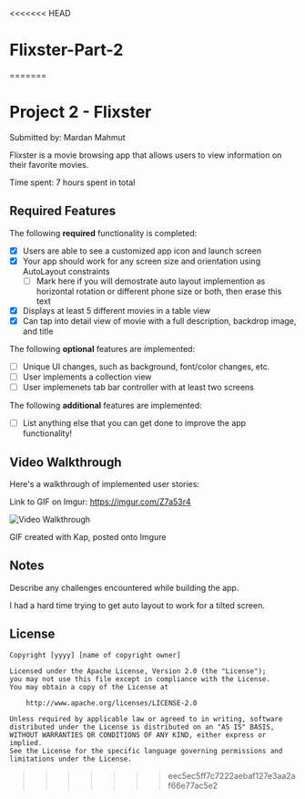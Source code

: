 <<<<<<< HEAD
# Flixster-Part-2
=======
# Project 2 - Flixster

Submitted by: Mardan Mahmut

Flixster is a movie browsing app that allows users to view information on their favorite movies.

Time spent: 7 hours spent in total

## Required Features

The following **required** functionality is completed:

- [x] Users are able to see a customized app icon and launch screen
- [x] Your app should work for any screen size and orientation using AutoLayout constraints
  - [ ] Mark here if you will demostrate auto layout implemention as horizontal rotation or different phone size or both, then erase this text
- [x] Displays at least 5 different movies in a table view
- [x] Can tap into detail view of movie with a full description, backdrop image, and title
 
The following **optional** features are implemented:

- [ ] Unique UI changes, such as background, font/color changes, etc.
- [ ] User implements a collection view
- [ ] User implemenets tab bar controller with at least two screens

The following **additional** features are implemented:

- [ ] List anything else that you can get done to improve the app functionality!

## Video Walkthrough

Here's a walkthrough of implemented user stories:

Link to GIF on Imgur:
https://imgur.com/Z7a53r4

<img src='https://imgur.com/Z7a53r4' title='Video Walkthrough' width='' alt='Video Walkthrough' />

GIF created with Kap, posted onto Imgure

## Notes

Describe any challenges encountered while building the app.

I had a hard time trying to get auto layout to work for a tilted screen.

## License

    Copyright [yyyy] [name of copyright owner]

    Licensed under the Apache License, Version 2.0 (the "License");
    you may not use this file except in compliance with the License.
    You may obtain a copy of the License at

        http://www.apache.org/licenses/LICENSE-2.0

    Unless required by applicable law or agreed to in writing, software
    distributed under the License is distributed on an "AS IS" BASIS,
    WITHOUT WARRANTIES OR CONDITIONS OF ANY KIND, either express or implied.
    See the License for the specific language governing permissions and
    limitations under the License.
>>>>>>> eec5ec5ff7c7222aebaf127e3aa2af66e77ac5e2
